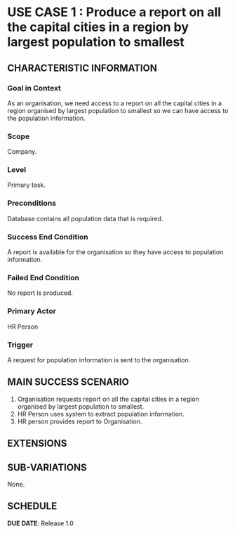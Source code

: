# USE CASE 1 : Produce a report on all the capital cities in a region by largest population to smallest 
## CHARACTERISTIC INFORMATION

### Goal in Context

As an organisation, we need access to a report on all the capital cities in a region organised by largest population to smallest so we can have access to the population information.
### Scope

Company.

### Level

Primary task.

### Preconditions

Database contains all population data that is required.

### Success End Condition

A report is available for the organisation so they have access to population information.

### Failed End Condition

No report is produced.

### Primary Actor

HR Person

### Trigger

A request for population information is sent to the organisation.

## MAIN SUCCESS SCENARIO

1. Organisation requests report on all the capital cities in a region organised by largest population to smallest. 
2. HR Person uses system to extract population information.
3. HR person provides report to Organisation.


## EXTENSIONS


## SUB-VARIATIONS

None.

## SCHEDULE

**DUE DATE**: Release 1.0